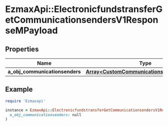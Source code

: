# EzmaxApi::ElectronicfundstransferGetCommunicationsendersV1ResponseMPayload

## Properties

| Name | Type | Description | Notes |
| ---- | ---- | ----------- | ----- |
| **a_obj_communicationsenders** | [**Array&lt;CustomCommunicationsenderResponse&gt;**](CustomCommunicationsenderResponse.md) |  |  |

## Example

```ruby
require 'Ezmaxapi'

instance = EzmaxApi::ElectronicfundstransferGetCommunicationsendersV1ResponseMPayload.new(
  a_obj_communicationsenders: null
)
```

